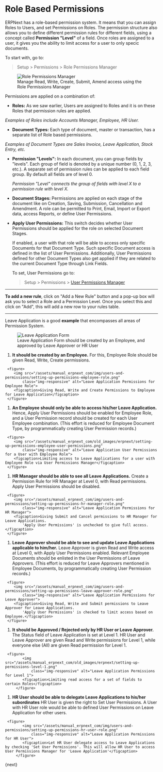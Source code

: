 # Role Based Permissions

ERPNext has a role-based permission system. It means that you can assign Roles to Users, and set Permissions on Roles. The permission structure also allows you to define different permission rules for different fields, using a concept called **Permission "Level"** of a field. Once roles are assigned to a user, it gives you the ability to limit access for a user to only specic documents.

To start with, go to:
> Setup > Permissions > Role Permissions Manager

<figure>
	<img src="/assets/manual_erpnext_com/img/users-and-permissions/setting-up-permissions-leave-application.png"
		class="img-responsive" alt="Role Permissions Manager">
	<figcaption>Manage Read, Write, Create, Submit, Amend access using the Role Permissions Manager</figcaption>
</figure>

Permissions are applied on a combination of:

  * **Roles:** As we saw earlier, Users are assigned to Roles and it is on these Roles that permission rules are applied.

  *Examples of Roles include Accounts Manager, Employee, HR User.*

  * **Document Types:** Each type of document, master or transaction, has a separate list of Role based permissions.

  *Examples of Document Types are Sales Invoice, Leave Application, Stock Entry, etc.*

  * **Permission "Levels":** In each document, you can group fields by "levels". Each group of field is denoted by a unique number (0, 1, 2, 3, etc.). A separate set of permission rules can be applied to each field group. By default all fields are of level 0.

    *Permission "Level" connects the group of fields with level X to a permission rule with level X.*

  * **Document Stages:** Permissions are applied on each stage of the document like on Creation, Saving, Submission, Cancellation and Amendment. A role can be permitted to Print, Email, Import or Export data, access Reports, or define User Permissions.

  * **Apply User Permissions:** This switch decides whether User Permissions should be applied for the role on selected Document Stages.

	If enabled, a user with that role will be able to access only specific Documents for that Document Type. Such specific Document access is defined in the list of User Permissions. Additionally, User Permissions defined for other Document Types also get applied if they are related to the current Document Type through Link Fields.

	To set, User Permissions go to:
    > Setup > Permissions > [User Permissions Manager](/setting-up/permissions/user-permissions)

---

**To add a new rule**, click on "Add a New Rule" button and a pop-up box will ask you to select a Role and a Permission Level. Once you select this and click on "Add", this will add a new row to your rules table.

---

Leave Application is a good **example** that encompasses all areas of Permission System.

<figure>
	<img src="/assets/manual_erpnext_com/img/users-and-permissions/setting-up-permissions-leave-application-form.png"
		class="img-responsive" alt="Leave Application Form">
	<figcaption>Leave Application Form should be created by an Employee, and approved by Leave Approver or HR User</figcaption>
</figure>

   1. **It should be created by an Employee.**
     For this, Employee Role should be given Read, Write, Create permissions.

	 <figure>
	 	<img src="/assets/manual_erpnext_com/img/users-and-permissions/setting-up-permissions-employee-role.png"
	 		class="img-responsive" alt="Leave Application Permissions for Employee Role">
	 	<figcaption>Giving Read, Write and Create Permissions to Employee for Leave Application</figcaption>
	 </figure>

   1. **An Employee should only be able to access his/her Leave Application.**
     Hence, Apply User Permissions should be enabled for Employee Role, and a User Permission record should be created for each User Employee combination. (This effort is reduced for Employee Document Type, by programmatically creating User Permission records.)

	 <figure>
	 	<img src="/assets/manual_erpnext_com/old_images/erpnext/setting-up-permissions-employee-user-permissions.png"
	 		class="img-responsive" alt="Leave Application User Permissions for a User with Employee Role">
	 	<figcaption>Limiting access to Leave Applications for a user with Employee Role via User Permissions Manager</figcaption>
	 </figure>

   1. **HR Manager should be able to see all Leave Applications.**
     Create a Permission Rule for HR Manager at Level 0, with Read permissions. Apply User Permissions should be disabled.

	 <figure>
	 	<img src="/assets/manual_erpnext_com/img/users-and-permissions/setting-up-permissions-hr-manager-role.png"
	 		class="img-responsive" alt="Leave Application Permissions for HR Manager">
	 	<figcaption>Giving Submit and Cancel permissions to HR Manager for Leave Applications.
			'Apply User Permissions' is unchecked to give full access.</figcaption>
	 </figure>

   1. **Leave Approver should be able to see and update Leave Applications applicable to him/her.**
     Leave Approver is given Read and Write access at Level 0, with Apply User Permissions enabled. Relevant Employee Documents should be enlisted in the User Permissions of Leave Approvers. (This effort is reduced for Leave Approvers mentioned in Employee Documents, by programmatically creating User Permission records.)

	 <figure>
	 	<img src="/assets/manual_erpnext_com/img/users-and-permissions/setting-up-permissions-leave-approver-role.png"
	 		class="img-responsive" alt="Leave Application Permissions for Leave Approver">
	 	<figcaption>Giving Read, Write and Submit permissions to Leave Approver for Leave Applications.
			'Apply User Permissions' is checked to limit access based on Employee.</figcaption>
	 </figure>

   1. **It should be Approved / Rejected only by HR User or Leave Approver.**
     The Status field of Leave Application is set at Level 1. HR User and Leave Approver are given Read and Write permissions for Level 1, while everyone else (All) are given Read permission for Level 1.

	 <figure>
	 	 	<img src="/assets/manual_erpnext_com/old_images/erpnext/setting-up-permissions-level-1.png"
	 	 		class="img-responsive" alt="Leave Application Permissions for Level 1">
	 	 	<figcaption>Limiting read access for a set of fields to certain Roles</figcaption>
	 	 </figure>

   1. **HR User should be able to delegate Leave Applications to his/her subordinates**
     HR User is given the right to Set User Permissions. A User with HR User role would be able to defined User Permissions on Leave Application for other users.

	 <figure>
	 	 	<img src="/assets/manual_erpnext_com/img/users-and-permissions/setting-up-permissions-hr-user-role.png"
	 	 		class="img-responsive" alt="Leave Application Permissions for HR User">
	 	 	<figcaption>Let HR User delegate access to Leave Applications by checking 'Set User Permissions'. This will allow HR User to access User Permissions Manager for 'Leave Application'</figcaption>
	 	 </figure>

{next}
